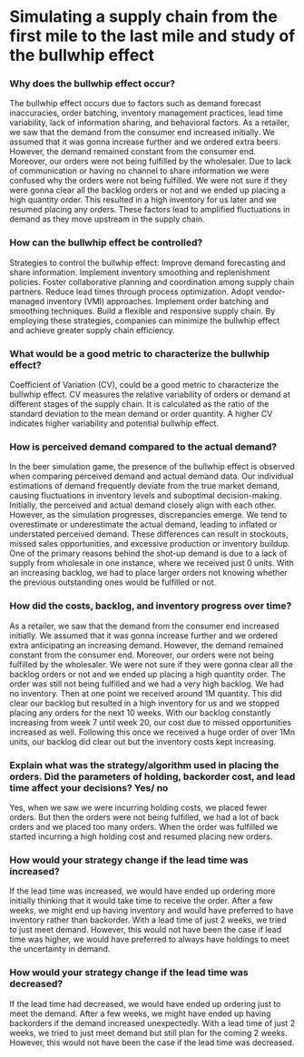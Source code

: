 # Simulating a supply chain from the first mile to the last mile and study of the bullwhip effect

### Why does the bullwhip effect occur?
The bullwhip effect occurs due to factors such as demand forecast inaccuracies, order batching, inventory management practices, lead time variability, lack of information sharing, and behavioral factors. As a retailer, we saw that the demand from the consumer end increased initially. We assumed that it was gonna increase further and we ordered extra beers. However, the demand remained constant from the consumer end. Moreover, our orders were not being fulfilled by the wholesaler. Due to lack of communication or having no channel to share information we were confused why the orders were not being fulfilled. We were not sure if they were gonna clear all the backlog orders or not and we ended up placing a high quantity order. This resulted in a high inventory for us later and we resumed placing any orders. These factors lead to amplified fluctuations in demand as they move upstream in the supply chain.

### How can the bullwhip effect be controlled?
Strategies to control the bullwhip effect:
Improve demand forecasting and share information.
Implement inventory smoothing and replenishment policies.
Foster collaborative planning and coordination among supply chain partners.
Reduce lead times through process optimization.
Adopt vendor-managed inventory (VMI) approaches.
Implement order batching and smoothing techniques.
Build a flexible and responsive supply chain.
By employing these strategies, companies can minimize the bullwhip effect and achieve greater supply chain efficiency.

### What would be a good metric to characterize the bullwhip effect?
Coefficient of Variation (CV), could be a good metric to characterize the bullwhip effect. CV measures the relative variability of orders or demand at different stages of the supply chain. It is calculated as the ratio of the standard deviation to the mean demand or order quantity. A higher CV indicates higher variability and potential bullwhip effect.

### How is perceived demand compared to the actual demand?
In the beer simulation game, the presence of the bullwhip effect is observed when comparing perceived demand and actual demand data. Our individual estimations of demand frequently deviate from the true market demand, causing fluctuations in inventory levels and suboptimal decision-making.
Initially, the perceived and actual demand closely align with each other. However, as the simulation progresses, discrepancies emerge. We tend to overestimate or underestimate the actual demand, leading to inflated or understated perceived demand. These differences can result in stockouts, missed sales opportunities, and excessive production or inventory buildup.
One of the primary reasons behind the shot-up demand is due to a lack of supply from wholesale in one instance, where we received just 0 units. With an increasing backlog, we had to place larger orders not knowing whether the previous outstanding ones would be fulfilled or not.


### How did the costs, backlog, and inventory progress over time?
As a retailer, we saw that the demand from the consumer end increased initially. We assumed that it was gonna increase further and we ordered extra anticipating an increasing demand. However, the demand remained constant from the consumer end. Moreover, our orders were not being fulfilled by the wholesaler. We were not sure if they were gonna clear all the backlog orders or not and we ended up placing a high quantity order. The order was still not being fulfilled and we had a very high backlog. We had no inventory. Then at one point we received around 1M quantity. This did clear our backlog but resulted in a high inventory for us and we stopped placing any orders for the next 10 weeks. With our backlog constantly increasing from week 7 until week 20, our cost due to missed opportunities increased as well. Following this once we received a huge order of over 1Mn units, our backlog did clear out but the inventory costs kept increasing. 

### Explain what was the strategy/algorithm used in placing the orders. Did the parameters of holding, backorder cost, and lead time affect your decisions? Yes/ no
Yes, when we saw we were incurring holding costs, we placed fewer orders. But then the orders were not being fulfilled, we had a lot of back orders and we placed too many orders. When the order was fulfilled we started incurring a high holding cost and resumed placing new orders.

### How would your strategy change if the lead time was increased?
If the lead time was increased, we would have ended up ordering more initially thinking that it would take time to receive the order. After a few weeks, we might end up having inventory and would have preferred to have inventory rather than backorder. With a lead time of just 2 weeks, we tried to just meet  demand. However, this would not have been the case if lead time was higher, we would have preferred to always have holdings to meet the uncertainty in demand.

### How would your strategy change if the lead time was decreased?
If the lead time had decreased, we would have ended up ordering just to meet the demand. After a few weeks, we might have ended up having backorders if the demand increased unexpectedly. With a lead time of just 2 weeks, we tried to just meet demand but still plan for the coming 2 weeks. However, this would not have been the case if the lead time was decreased.

